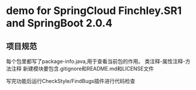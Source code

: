 # demo for SpringCloud Finchley.SR1 and SpringBoot 2.0.4


## 项目规范

每个包里都写了package-info.java,用于查看当前包的作用。
类注释-属性注释-方法注释
新建模块要包含.gitignore和README.md和LICENSE文件

写完功能后运行CheckStyle/FindBugs插件进行代码检查

